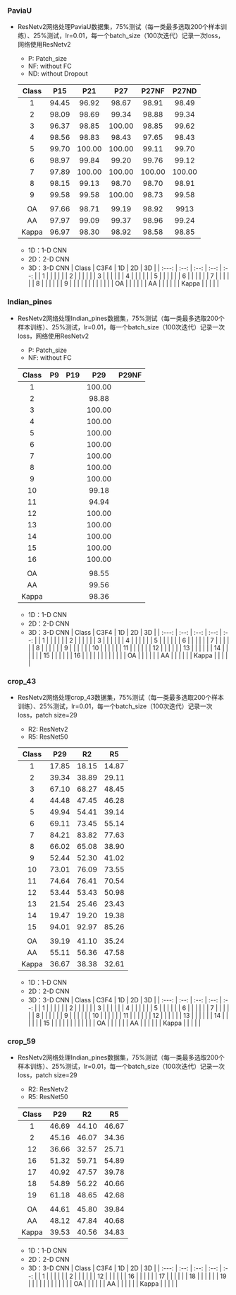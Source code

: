### PaviaU

- ResNetv2网络处理PaviaU数据集，75%测试（每一类最多选取200个样本训练）、25%测试，lr=0.01，每一个batch_size（100次迭代）记录一次loss，网络使用ResNetv2

  - P: Patch_size
  - NF: without FC
  - ND: without Dropout

  | Class |  P15  |  P21   |  P27   | P27NF  | P27ND  |
  | :---: | :---: | :----: | :----: | :----: | :----: |
  |   1   | 94.45 | 96.92  | 98.67  | 98.91  | 98.49  |
  |   2   | 98.09 | 98.69  | 99.34  | 98.88  | 99.34  |
  |   3   | 96.37 | 98.85  | 100.00 | 98.85  | 99.62  |
  |   4   | 98.56 | 98.83  | 98.43  | 97.65  | 98.43  |
  |   5   | 99.70 | 100.00 | 100.00 | 99.11  | 99.70  |
  |   6   | 98.97 | 99.84  | 99.20  | 99.76  | 99.12  |
  |   7   | 97.89 | 100.00 | 100.00 | 100.00 | 100.00 |
  |   8   | 98.15 | 99.13  | 98.70  | 98.70  | 98.91  |
  |   9   | 99.58 | 99.58  | 100.00 | 98.73  | 99.58  |
  |       |       |        |        |        |        |
  |  OA   | 97.66 | 98.71  | 99.19  | 98.92  |  9913  |
  |  AA   | 97.97 | 99.09  | 99.37  | 98.96  | 99.24  |
  | Kappa | 96.97 | 98.30  | 98.92  | 98.58  | 98.85  |

  - 1D：1-D CNN
  - 2D：2-D CNN
  - 3D：3-D CNN
  | Class | C3F4 |  1D  |  2D  |  3D  |
  | :---: | :--: | :--: | :--: | :--: |
  |   1   |      |      |      |      |
  |   2   |      |      |      |      |
  |   3   |      |      |      |      |
  |   4   |      |      |      |      |
  |   5   |      |      |      |      |
  |   6   |      |      |      |      |
  |   7   |      |      |      |      |
  |   8   |      |      |      |      |
  |   9   |      |      |      |      |
  |       |      |      |      |      |
  |  OA   |      |      |      |      |
  |  AA   |      |      |      |      |
  | Kappa |      |      |      |      |

### Indian_pines

- ResNetv2网络处理Indian_pines数据集，75%测试（每一类最多选取200个样本训练）、25%测试，lr=0.01，每一个batch_size（100次迭代）记录一次loss，网络使用ResNetv2

  - P: Patch_size
  - NF: without FC

  | Class |  P9  | P19  |  P29   | P29NF |
  | :---: | :--: | :--: | :----: | :---: |
  |   1   |      |      | 100.00 |       |
  |   2   |      |      | 98.88  |       |
  |   3   |      |      | 100.00 |       |
  |   4   |      |      | 100.00 |       |
  |   5   |      |      | 100.00 |       |
  |   6   |      |      | 100.00 |       |
  |   7   |      |      | 100.00 |       |
  |   8   |      |      | 100.00 |       |
  |   9   |      |      | 100.00 |       |
  |  10   |      |      | 99.18  |       |
  |  11   |      |      | 94.94  |       |
  |  12   |      |      | 100.00 |       |
  |  13   |      |      | 100.00 |       |
  |  14   |      |      | 100.00 |       |
  |  15   |      |      | 100.00 |       |
  |  16   |      |      | 100.00 |       |
  |       |      |      |        |       |
  |  OA   |      |      | 98.55  |       |
  |  AA   |      |      | 99.56  |       |
  | Kappa |      |      | 98.36  |       |

  - 1D：1-D CNN
  - 2D：2-D CNN
  - 3D：3-D CNN
  | Class | C3F4 |  1D  |  2D  |  3D  |
  | :---: | :--: | :--: | :--: | :--: |
  |   1   |      |      |      |      |
  |   2   |      |      |      |      |
  |   3   |      |      |      |      |
  |   4   |      |      |      |      |
  |   5   |      |      |      |      |
  |   6   |      |      |      |      |
  |   7   |      |      |      |      |
  |   8   |      |      |      |      |
  |   9   |      |      |      |      |
  |  10   |      |      |      |      |
  |  11   |      |      |      |      |
  |  12   |      |      |      |      |
  |  13   |      |      |      |      |
  |  14   |      |      |      |      |
  |  15   |      |      |      |      |
  |  16   |      |      |      |      |
  |       |      |      |      |      |
  |  OA   |      |      |      |      |
  |  AA   |      |      |      |      |
  | Kappa |      |      |      |      |

### crop_43

- ResNetv2网络处理crop_43数据集，75%测试（每一类最多选取200个样本训练）、25%测试，lr=0.01，每一个batch_size（100次迭代）记录一次loss，patch size=29

  - R2: ResNetv2
  - R5: ResNet50

  | Class |  P29  |  R2   |  R5   |
  | :---: | :---: | :---: | :---: |
  |   1   | 17.85 | 18.15 | 14.87 |
  |   2   | 39.34 | 38.89 | 29.11 |
  |   3   | 67.10 | 68.27 | 48.45 |
  |   4   | 44.48 | 47.45 | 46.28 |
  |   5   | 49.94 | 54.41 | 39.14 |
  |   6   | 69.11 | 73.45 | 55.14 |
  |   7   | 84.21 | 83.82 | 77.63 |
  |   8   | 66.02 | 65.08 | 38.90 |
  |   9   | 52.44 | 52.30 | 41.02 |
  |  10   | 73.01 | 76.09 | 73.55 |
  |  11   | 74.64 | 76.41 | 70.54 |
  |  12   | 53.44 | 53.43 | 50.98 |
  |  13   | 21.54 | 25.46 | 23.43 |
  |  14   | 19.47 | 19.20 | 19.38 |
  |  15   | 94.01 | 92.97 | 85.26 |
  |       |       |       |       |
  |  OA   | 39.19 | 41.10 | 35.24 |
  |  AA   | 55.11 | 56.36 | 47.58 |
  | Kappa | 36.67 | 38.38 | 32.61 |
  - 1D：1-D CNN
  - 2D：2-D CNN
  - 3D：3-D CNN
  | Class | C3F4 |  1D  |  2D  |  3D  |
  | :---: | :--: | :--: | :--: | :--: |
  |   1   |      |      |      |      |
  |   2   |      |      |      |      |
  |   3   |      |      |      |      |
  |   4   |      |      |      |      |
  |   5   |      |      |      |      |
  |   6   |      |      |      |      |
  |   7   |      |      |      |      |
  |   8   |      |      |      |      |
  |   9   |      |      |      |      |
  |  10   |      |      |      |      |
  |  11   |      |      |      |      |
  |  12   |      |      |      |      |
  |  13   |      |      |      |      |
  |  14   |      |      |      |      |
  |  15   |      |      |      |      |
  |       |      |      |      |      |
  |  OA   |      |      |      |      |
  |  AA   |      |      |      |      |
  | Kappa |      |      |      |      |


### crop_59

- ResNetv2网络处理Indian_pines数据集，75%测试（每一类最多选取200个样本训练）、25%测试，lr=0.01，每一个batch_size（100次迭代）记录一次loss，patch size=29

  - R2: ResNetv2
  - R5: ResNet50

  | Class |  P29  |  R2   |  R5   |
  | :---: | :---: | :---: | :---: |
  |   1   | 46.69 | 44.10 | 46.67 |
  |   2   | 45.16 | 46.07 | 34.36 |
  |  12   | 36.66 | 32.57 | 25.71 |
  |  16   | 51.32 | 59.71 | 54.89 |
  |  17   | 40.92 | 47.57 | 39.78 |
  |  18   | 54.89 | 56.22 | 40.66 |
  |  19   | 61.18 | 48.65 | 42.68 |
  |       |       |       |       |
  |  OA   | 44.61 | 45.80 | 39.84 |
  |  AA   | 48.12 | 47.84 | 40.68 |
  | Kappa | 39.53 | 40.56 | 34.83 |

  - 1D：1-D CNN
  - 2D：2-D CNN
  - 3D：3-D CNN
  | Class | C3F4 |  1D  |  2D  |  3D  |
  | :---: | :--: | :--: | :--: | :--: |
  |   1   |      |      |      |      |
  |   2   |      |      |      |      |
  |  12   |      |      |      |      |
  |  16   |      |      |      |      |
  |  17   |      |      |      |      |
  |  18   |      |      |      |      |
  |  19   |      |      |      |      |
  |       |      |      |      |      |
  |  OA   |      |      |      |      |
  |  AA   |      |      |      |      |
  | Kappa |      |      |      |      |
